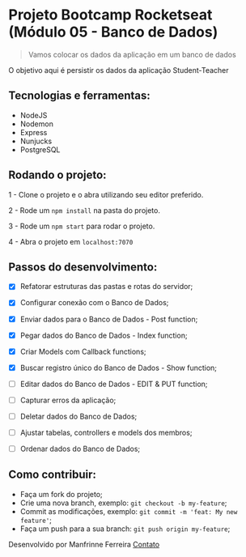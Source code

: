 # Projeto Bootcamp Rocketseat (Módulo 05 - Banco de Dados)

> Vamos colocar os dados da aplicação em um banco de dados

O objetivo aqui é persistir os dados da aplicação Student-Teacher

 ## Tecnologias e ferramentas:

 <ul>
  <li>NodeJS</li>
  <li>Nodemon</li>
  <li>Express</li>
  <li>Nunjucks</li>
  <li>PostgreSQL</li>
 </ul>

## Rodando o projeto:

1 - Clone o projeto e o abra utilizando seu editor preferido.

2 - Rode um `npm install` na pasta do projeto.

3 - Rode um `npm start` para rodar o projeto.

4 - Abra o projeto em `localhost:7070`

## Passos do desenvolvimento:

- [x] Refatorar estruturas das pastas e rotas do servidor;
- [x] Configurar conexão com o Banco de Dados;
- [x] Enviar dados para o Banco de Dados - Post function;
- [x] Pegar dados do Banco de Dados - Index function;
- [x] Criar Models com Callback functions;
- [x] Buscar registro único do Banco de Dados - Show function;
- [ ] Editar dados do Banco de Dados - EDIT & PUT function;
- [ ] Capturar erros da aplicação;
- [ ] Deletar dados do Banco de Dados;
- [ ] Ajustar tabelas, controllers e models dos membros;
- [ ] Ordenar dados do Banco de Dados;


## Como contribuir:

-  Faça um fork do projeto;
-  Crie uma nova branch, exemplo: `git checkout -b my-feature`;
-  Commit as modificações, exemplo: `git commit -m 'feat: My new feature'`;
-  Faça um push para a sua branch: `git push origin my-feature`;


Desenvolvido por Manfrinne Ferreira [Contato](https://www.linkedin.com/in/manfrinne-ferreira-6033121a7/)
